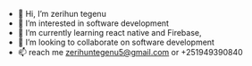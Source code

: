 - 👋 Hi, I’m zerihun tegenu
- 👀 I’m interested in software development 
- 🌱 I’m currently learning react native and Firebase,
- 💞️ I’m looking to collaborate on software development 
- 📫 reach me zerihuntegenu5@gmail.com or +251949390840 

<!---
zerihuntegenu/zerihuntegenu is a ✨ special ✨ repository because its `README.md` (this file) appears on your GitHub profile.
You can click the Preview link to take a look at your changes.
--->
